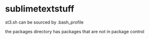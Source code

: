 sublimetextstuff
================

st3.sh can be sourced by .bash_profile

the packages directory has packages that are not in package control

